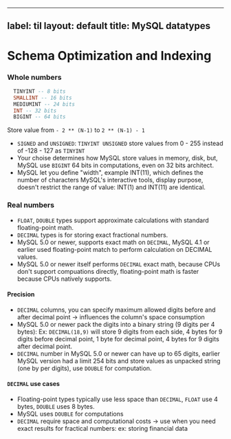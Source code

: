 
---
label: til
layout: default
title: MySQL datatypes 
---
# Schema Optimization and Indexing

###  Whole numbers
  ```sql
    TINYINT -- 8 bits
    SMALLINT -- 16 bits
    MEDIUMINT -- 24 bits
    INT -- 32 bits
    BIGINT -- 64 bits
  ```
  Store value from `- 2 ** (N-1)` to `2 ** (N-1) - 1`
  - `SIGNED` and `UNSIGNED`: `TINYINT UNSIGNED` store values from 0 - 255 instead of -128 - 127 as `TINYINT`
  - Your choise determines how MySQL store values in memory, disk, but, MySQL use `BIGINT` 64 bits in computations, even on 32 bits architect.
  - MySQL let you define "width", example INT(11), which defines the number of characters MySQL's interactive tools, display purpose, doesn't restrict the range of value: INT(1) and INT(11) are identical.


###  Real numbers
  - `FLOAT`, `DOUBLE` types support approximate calculations with standard floating-point math.
  - `DECIMAL` types is for storing exact fractional numbers.
  - MySQL 5.0 or newer, supports exact math on `DECIMAL`, MySQL 4.1 or earlier used floating-point match to perform calculation on DECIMAL values.
  - MySQL 5.0 or newer itself performs `DECIMAL` exact math, because CPUs don't support compuations directly, floating-point math is faster because CPUs natively supports.

#### Precision
  - `DECIMAL` columns, you can specify maximum allowed digits before and after decimal point -> influences the column's space consumption
  - MySQL 5.0 or newer pack the digits into a binary string (9 digits per 4 bytes): Ex: `DECIMAL(18,9)` will store 9 digits from each side, 4 bytes for 9 digits before decimal point, 1 byte for decimal point, 4 bytes for 9 digits after decimal point.
  - `DECIMAL` number in MySQL 5.0 or newer can have up to 65 digits, earlier MySQL version had a limit 254 bits and store values as unpacked string (one by per digits), use `DOUBLE` for computation.
#### `DECIMAL` use cases
  - Floating-point types typically use less space than `DECIMAL`, `FLOAT` use 4 bytes, `DOUBLE` uses 8 bytes.
  - MySQL uses `DOUBLE` for computations
  - `DECIMAL` require space and computational costs -> use when you need exact results for fractical numbers: ex: storing financial data


